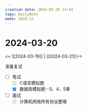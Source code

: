 ```yaml
---
creation date: 2024-03-20 14:54
tags: DailyNote
week: 2024-12
---
```


# 2024-03-20

<< [[2024-03-19]] | [[2024-03-21]]>>


准备复试
- [ ] 笔试
	- [ ] C语言模拟题
	- [x] 数据库模拟题--3、4、5章
- [ ] 面试
	- [ ] 计算机网络所有协议整理
